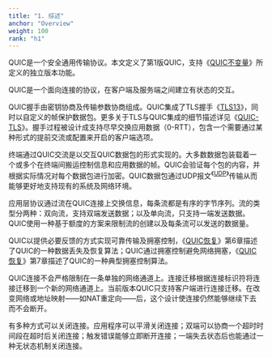 ```yaml
---
title: "1. 综述"
anchor: "Overview"
weight: 100
rank: "h1"
---
```


QUIC是一个安全通用传输协议。本文定义了第1版QUIC，支持《[QUIC不变量](../RFC8999_Chinese_Translation)》所定义的独立版本功能。

QUIC是一个面向连接的协议，在客户端及服务端之间建立有状态的交互。

QUIC握手由密钥协商及传输参数协商组成。QUIC集成了TLS握手《[TLS13](https://www.rfc-editor.org/info/rfc8446)》，同时以自定义的帧保护数据包。更多关于TLS与QUIC集成的细节描述详见《[QUIC-TLS](https://www.rfc-editor.org/info/rfc9001)》。握手过程被设计成支持尽早交换应用数据（0-RTT），包含一个需要通过某种形式的提前交流或配置来开启的客户端选项。

终端通过QUIC交流是以交互QUIC数据包的形式实现的。大多数数据包装载着一个或多个在终端间搬运控制信息和应用数据的帧。QUIC会验证每个包的内容，并根据实际情况对每个数据包进行加密。QUIC数据包通过UDP报文<sup>《[UDP](https://www.rfc-editor.org/info/rfc768)》</sup>传输从而能够更好地支持现有的系统及网络环境。


应用层协议通过流在QUIC连接上交换信息，每条流都是有序的字节序列。流的类型分两种：双向流，支持双端发送数据；以及单向流，只支持一端发送数据。QUIC使用一种基于额度的方案来限制流的创建以及每条流可以发送的数据量。

QUIC以提供必要反馈的方式实现可靠传输及拥塞控制，《[QUIC恢复](../RFC9002_Chinese_Translation)》第6章描述了QUIC的一种数据丢失及恢复算法；QUIC通过拥塞控制避免网络拥塞，《[QUIC恢复](../RFC9002_Chinese_Translation)》第7章描述了QUIC的一种典型拥塞控制算法。



QUIC连接不会严格限制在一条单独的网络通道上。连接迁移根据连接标识符将连接迁移到一个新的网络通道上。当前版本QUIC只支持客户端进行连接迁移。在改变网络或地址映射——如NAT重定向——后，这个设计使连接仍然能够继续下去而不会断开。

有多种方式可以关闭连接。应用程序可以平滑关闭连接；双端可以协商一个超时时间段在超时后关闭连接；触发错误能够立即断开连接；一端失去状态后也能通过一种无状态机制关闭连接。
